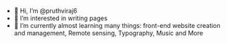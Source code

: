 - 👋 Hi, I’m @pruthviraj6
- 👀 I’m interested in writing pages
- 🌱 I’m currently almost learning many things: front-end website creation and management, Remote sensing, Typography, Music and More

<!---
pruthviraj6/pruthviraj6 is a ✨ special ✨ repository because its `README.md` (this file) appears on your GitHub profile.
You can click the Preview link to take a look at your changes.
--->
